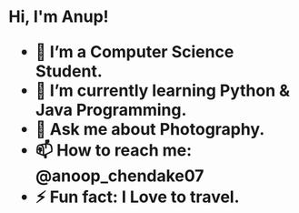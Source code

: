 <h1>  Hi, I'm Anup!



- 🔭 I’m a Computer Science Student.
- 🌱 I’m currently learning Python & Java Programming.
- 💬 Ask me about Photography.
- 📫 How to reach me: @anoop_chendake07
- ⚡ Fun fact: I Love to travel.

